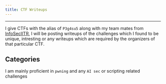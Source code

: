 ```yaml
---
title: CTF Writeups   
---
```


---

I give CTFs with the alias of `P3g4su5` along with my team mates from [InfoSecIITR](https://infoseciitr.in/), I will be posting writeups of the challenges which I found to be unique, intresting or any writeups which are required by the organizers of that particular CTF.   

## Categories 

I am mainly proficient in `pwning` and any `AI sec` or scripting related challenges
